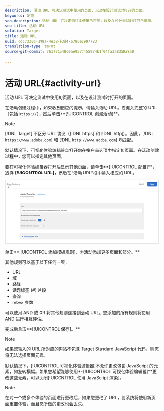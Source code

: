 ```yaml
---
description: 活动 URL 可决定测试中使用的页面，以及在设计测试时打开的页面。
keywords: 定位
seo-description: 活动 URL 可决定测试中使用的页面，以及在设计测试时打开的页面。
seo-title: 活动 URL
solution: Target
title: 活动 URL
uuid: ddc7330c-199a-4e38-b3d4-6786e3997783
translation-type: tm+mt
source-git-commit: 761771a48c0ae957d455974b1f04fa3a8350a8a0

---
```



# 活动 URL{#activity-url}

活动 URL 可决定测试中使用的页面，以及在设计测试时打开的页面。

在活动创建过程中，如果收到相应的提示，请输入活动 URL。应键入完整的 URL（包括 `https://`），然后单击**[!UICONTROL 创建活动]**。

>[!NOTE]
>
>[!DNL Target] 不区分 URL 协议（[!DNL https] 和 [!DNL http]）。因此，[!DNL `https://www.adobe.com`] 和 [!DNL `http://www.adobe.com`] 均匹配。

默认情况下，可视化体验编辑器会打开您在帐户首选项中指定的页面。在活动创建过程中，您可以指定其他页面。

要在可视化体验编辑器打开后显示其他页面，请单击**[!UICONTROL 配置]**，选择 **[!UICONTROL URL]**，然后在“活动 URL”框中输入相应的 URL。

![](assets/url-config.png)

单击**[!UICONTROL 添加模板规则]，为活动添加更多页面和部分。**

其他规则可以基于以下任何一项：

* URL
* 域
* 路径
* 话题标签 (#) 片段
* 查询
* mbox 参数

可以使用 AND 或 OR 将其他规则连接到活动 URL。您添加的所有规则将使用 AND 进行相互评估。

完成后单击**[!UICONTROL 保存]。**

>[!NOTE]
>
>如果您输入的 URL 所对应的网站不包含 Target Standard JavaScript 代码，则您将无法选择页面元素。

默认情况下，[!UICONTROL 可视化体验编辑器]不允许更改包含 JavaScript 的元素，如旋转横幅。如果您希望能够使用**[!UICONTROL 可视化体验编辑器]**更改这些元素，可以关闭[!UICONTROL 使用 JavaScript 渲染]。

>[!NOTE]
>
>在对一个或多个体验的页面进行更改后，如果您更改了 URL，则系统将使用新页面重置体验，而且您所做的更改也会丢失。

